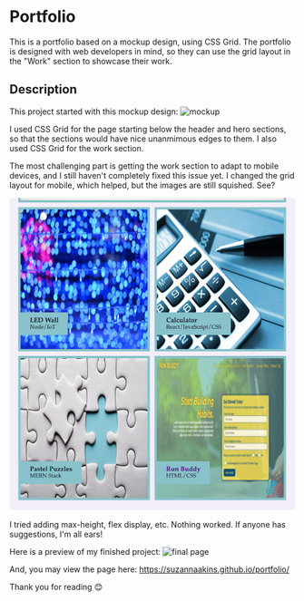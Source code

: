 # Portfolio

This is a portfolio based on a mockup design, using CSS Grid. The portfolio is designed with web developers in mind, so they can use the grid layout in the "Work" section to showcase their work. 

## Description

This project started with this mockup design: ![mockup](./assets/images/portfolio-mockup.gif)

I used CSS Grid for the page starting below the header and hero sections, so that the sections would have nice unanmimous edges to them.  I also used CSS Grid for the work section.  

The most challenging part is getting the work section to adapt to mobile devices, and I still haven't completely fixed this issue yet.  I changed the grid layout for mobile, which helped, but the images are still squished. See?

![image of un-responsive work section grid on mobile device](./assets/images/squished.png) 

I tried adding max-height, flex display, etc.  Nothing worked.  If anyone has suggestions, I'm all ears!

Here is a preview of my finished project: 
![final page](./assets/images/finalpage.png)

And, you may view the page here: https://suzannaakins.github.io/portfolio/

Thank you for reading :blush: